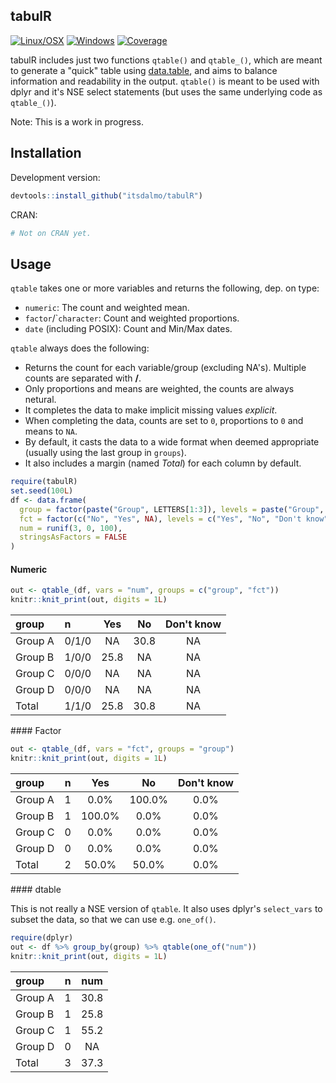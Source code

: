 
<!-- README.md is generated from README.Rmd. Please edit that file -->
tabulR
------

[![Linux/OSX](https://travis-ci.org/itsdalmo/tabulR.svg?branch=master)](https://travis-ci.org/itsdalmo/tabulR) [![Windows](https://ci.appveyor.com/api/projects/status/github/itsdalmo/tabulR?branch=master&svg=true)](https://ci.appveyor.com/project/itsdalmo/tabulR) [![Coverage](http://codecov.io/github/itsdalmo/tabulR/coverage.svg?branch=master)](http://codecov.io/github/itsdalmo/tabulR?branch=master)

tabulR includes just two functions `qtable()` and `qtable_()`, which are meant to generate a "quick" table using [data.table](https://github.com/Rdatatable/data.table), and aims to balance information and readability in the output. `qtable()` is meant to be used with dplyr and it's NSE select statements (but uses the same underlying code as `qtable_()`).

Note: This is a work in progress.

Installation
------------

Development version:

``` r
devtools::install_github("itsdalmo/tabulR")
```

CRAN:

``` r
# Not on CRAN yet.
```

Usage
-----

`qtable` takes one or more variables and returns the following, dep. on type:

-   `numeric`: The count and weighted mean.
-   `factor`/\``character`: Count and weighted proportions.
-   `date` (including POSIX): Count and Min/Max dates.

`qtable` always does the following:

-   Returns the count for each variable/group (excluding NA's). Multiple counts are separated with **/**.
-   Only proportions and means are weighted, the counts are always netural.
-   It completes the data to make implicit missing values *explicit*.
-   When completing the data, counts are set to `0`, proportions to `0` and means to `NA`.
-   By default, it casts the data to a wide format when deemed appropriate (usually using the last group in `groups`).
-   It also includes a margin (named *Total*) for each column by default.

``` r
require(tabulR)
set.seed(100L)
df <- data.frame(
  group = factor(paste("Group", LETTERS[1:3]), levels = paste("Group", LETTERS[1:4])),
  fct = factor(c("No", "Yes", NA), levels = c("Yes", "No", "Don't know")),
  num = runif(3, 0, 100),
  stringsAsFactors = FALSE
)
```

#### Numeric

``` r
out <- qtable_(df, vars = "num", groups = c("group", "fct"))
knitr::knit_print(out, digits = 1L)
```

<table>
<thead>
<tr>
<th style="text-align:left;">
group
</th>
<th style="text-align:left;">
n
</th>
<th style="text-align:center;">
Yes
</th>
<th style="text-align:center;">
No
</th>
<th style="text-align:center;">
Don't know
</th>
</tr>
</thead>
<tbody>
<tr>
<td style="text-align:left;">
Group A
</td>
<td style="text-align:left;">
0/1/0
</td>
<td style="text-align:center;">
NA
</td>
<td style="text-align:center;">
30.8
</td>
<td style="text-align:center;">
NA
</td>
</tr>
<tr>
<td style="text-align:left;">
Group B
</td>
<td style="text-align:left;">
1/0/0
</td>
<td style="text-align:center;">
25.8
</td>
<td style="text-align:center;">
NA
</td>
<td style="text-align:center;">
NA
</td>
</tr>
<tr>
<td style="text-align:left;">
Group C
</td>
<td style="text-align:left;">
0/0/0
</td>
<td style="text-align:center;">
NA
</td>
<td style="text-align:center;">
NA
</td>
<td style="text-align:center;">
NA
</td>
</tr>
<tr>
<td style="text-align:left;">
Group D
</td>
<td style="text-align:left;">
0/0/0
</td>
<td style="text-align:center;">
NA
</td>
<td style="text-align:center;">
NA
</td>
<td style="text-align:center;">
NA
</td>
</tr>
<tr>
<td style="text-align:left;">
Total
</td>
<td style="text-align:left;">
1/1/0
</td>
<td style="text-align:center;">
25.8
</td>
<td style="text-align:center;">
30.8
</td>
<td style="text-align:center;">
NA
</td>
</tr>
</tbody>
</table>
#### Factor

``` r
out <- qtable_(df, vars = "fct", groups = "group")
knitr::knit_print(out, digits = 1L)
```

<table>
<thead>
<tr>
<th style="text-align:left;">
group
</th>
<th style="text-align:center;">
n
</th>
<th style="text-align:center;">
Yes
</th>
<th style="text-align:center;">
No
</th>
<th style="text-align:center;">
Don't know
</th>
</tr>
</thead>
<tbody>
<tr>
<td style="text-align:left;">
Group A
</td>
<td style="text-align:center;">
1
</td>
<td style="text-align:center;">
0.0%
</td>
<td style="text-align:center;">
100.0%
</td>
<td style="text-align:center;">
0.0%
</td>
</tr>
<tr>
<td style="text-align:left;">
Group B
</td>
<td style="text-align:center;">
1
</td>
<td style="text-align:center;">
100.0%
</td>
<td style="text-align:center;">
0.0%
</td>
<td style="text-align:center;">
0.0%
</td>
</tr>
<tr>
<td style="text-align:left;">
Group C
</td>
<td style="text-align:center;">
0
</td>
<td style="text-align:center;">
0.0%
</td>
<td style="text-align:center;">
0.0%
</td>
<td style="text-align:center;">
0.0%
</td>
</tr>
<tr>
<td style="text-align:left;">
Group D
</td>
<td style="text-align:center;">
0
</td>
<td style="text-align:center;">
0.0%
</td>
<td style="text-align:center;">
0.0%
</td>
<td style="text-align:center;">
0.0%
</td>
</tr>
<tr>
<td style="text-align:left;">
Total
</td>
<td style="text-align:center;">
2
</td>
<td style="text-align:center;">
50.0%
</td>
<td style="text-align:center;">
50.0%
</td>
<td style="text-align:center;">
0.0%
</td>
</tr>
</tbody>
</table>
#### dtable

This is not really a NSE version of `qtable`. It also uses dplyr's `select_vars` to subset the data, so that we can use e.g. `one_of()`.

``` r
require(dplyr)
out <- df %>% group_by(group) %>% qtable(one_of("num"))
knitr::knit_print(out, digits = 1L)
```

<table>
<thead>
<tr>
<th style="text-align:left;">
group
</th>
<th style="text-align:center;">
n
</th>
<th style="text-align:center;">
num
</th>
</tr>
</thead>
<tbody>
<tr>
<td style="text-align:left;">
Group A
</td>
<td style="text-align:center;">
1
</td>
<td style="text-align:center;">
30.8
</td>
</tr>
<tr>
<td style="text-align:left;">
Group B
</td>
<td style="text-align:center;">
1
</td>
<td style="text-align:center;">
25.8
</td>
</tr>
<tr>
<td style="text-align:left;">
Group C
</td>
<td style="text-align:center;">
1
</td>
<td style="text-align:center;">
55.2
</td>
</tr>
<tr>
<td style="text-align:left;">
Group D
</td>
<td style="text-align:center;">
0
</td>
<td style="text-align:center;">
NA
</td>
</tr>
<tr>
<td style="text-align:left;">
Total
</td>
<td style="text-align:center;">
3
</td>
<td style="text-align:center;">
37.3
</td>
</tr>
</tbody>
</table>
